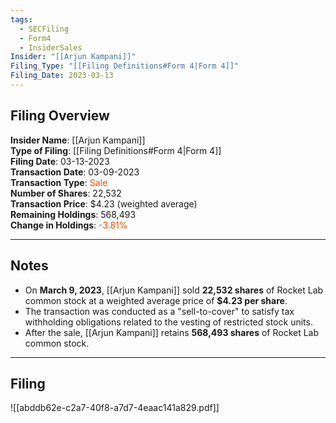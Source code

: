 ```yaml
---
tags:
  - SECFiling
  - Form4
  - InsiderSales
Insider: "[[Arjun Kampani]]"
Filing_Type: "[[Filing Definitions#Form 4|Form 4]]"
Filing_Date: 2023-03-13  
---
```

## Filing Overview

**Insider Name**: [[Arjun Kampani]]  
**Type of Filing**: [[Filing Definitions#Form 4|Form 4]]  
**Filing Date**: 03-13-2023  
**Transaction Date**: 03-09-2023  
**Transaction Type**: <span style="color:orangered">Sale</span>  
**Number of Shares**: 22,532  
**Transaction Price**: $4.23 (weighted average)  
**Remaining Holdings**: 568,493  
**Change in Holdings**: <span style="color:orangered">-3.81%</span>  

---
## Notes

- On **March 9, 2023**, [[Arjun Kampani]] sold **22,532 shares** of Rocket Lab common stock at a weighted average price of **$4.23 per share**.  
- The transaction was conducted as a "sell-to-cover" to satisfy tax withholding obligations related to the vesting of restricted stock units.  
- After the sale, [[Arjun Kampani]] retains **568,493 shares** of Rocket Lab common stock.

---
## Filing

![[abddb62e-c2a7-40f8-a7d7-4eaac141a829.pdf]]
